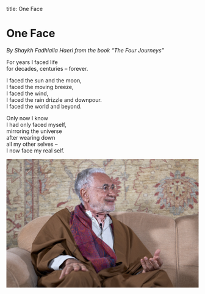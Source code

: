 title: One Face

# One Face

_By Shaykh Fadhlalla Haeri from the book “The Four Journeys”_

For years I faced life  
for decades, centuries – forever. 
   
I faced the sun and the moon,  
I faced the moving breeze,  
I faced the wind,  
I faced the rain drizzle and downpour.  
I faced the world and beyond.  
  
Only now I know  
I had only faced myself,  
mirroring the universe  
after wearing down  
all my other selves –  
I now face my real self.  

![One Face](./img/sfh_face.jpg)